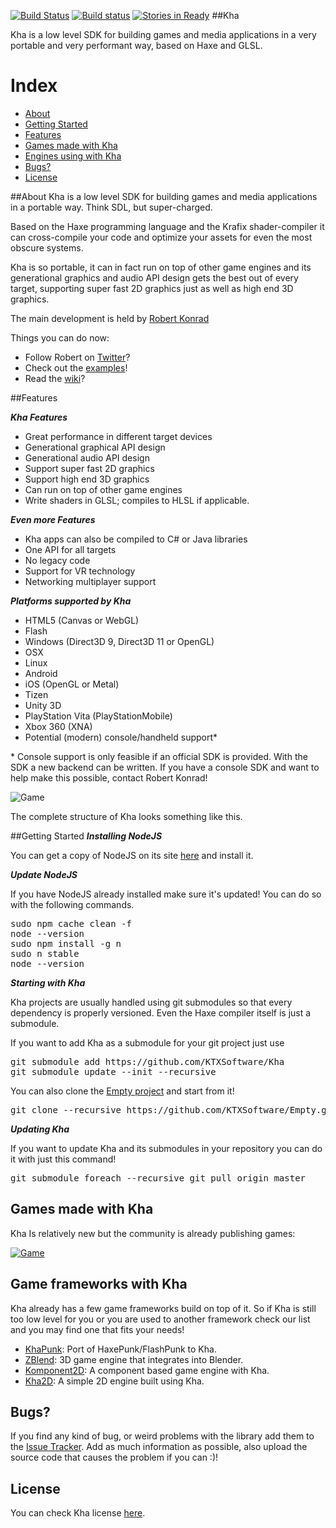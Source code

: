 [![Build Status](https://travis-ci.org/KTXSoftware/Kha.svg?branch=master)](https://travis-ci.org/KTXSoftware/Kha) [![Build status](https://ci.appveyor.com/api/projects/status/qk7bx2l38ch2t1pr?svg=true)](https://ci.appveyor.com/project/RobDangerous/kha) [![Stories in Ready](https://badge.waffle.io/KTXSoftware/Kha.png?label=ready&title=Ready)](https://waffle.io/KTXSoftware/Kha)
##Kha

Kha is a low level SDK for building games and media applications in a very portable and very performant way, based on Haxe and GLSL.

# Index
- [About](#about)
- [Getting Started](#getting-started)
- [Features](#features)
- [Games made with Kha](#games)
- [Engines using with Kha](#engines)
- [Bugs?](#bugs)
- [License](#license)


<a name="#about"></a>
##About
Kha is a low level SDK for building games and media applications in a portable way. Think SDL, but super-charged.

Based on the Haxe programming language and the Krafix shader-compiler it can cross-compile your code and optimize
your assets for even the most obscure systems.

Kha is so portable, it can in fact run on top of other game engines and its generational graphics and audio API design
gets the best out of every target, supporting super fast 2D graphics just as well as high end 3D graphics.

The main development is held by [Robert Konrad](http://tech.ktxsoftware.com/)

Things you can do now:
* Follow Robert on [Twitter](https://twitter.com/robdangerous)?
* Check out the [examples](https://github.com/KTXSoftware/Kha/wiki/Examples)!
* Read the [wiki](https://github.com/KTXSoftware/Kha/wiki/)?

<a name="#features"></a>
##Features

***Kha Features***
* Great performance in different target devices
* Generational graphical API design
* Generational audio API design
* Support super fast 2D graphics
* Support high end 3D graphics
* Can run on top of other game engines
* Write shaders in GLSL; compiles to HLSL if applicable.


***Even more Features***
* Kha apps can also be compiled to C# or Java libraries
* One API for all targets
* No legacy code
* Support for VR technology
* Networking multiplayer support


***Platforms supported by Kha***
* HTML5 (Canvas or WebGL)
* Flash
* Windows (Direct3D 9, Direct3D 11 or OpenGL)
* OSX
* Linux
* Android
* iOS (OpenGL or Metal)
* Tizen
* Unity 3D
* PlayStation Vita (PlayStationMobile)
* Xbox 360 (XNA)
* Potential (modern) console/handheld support\*

\* Console support is only feasible if an official SDK is provided. With the SDK a new backend can be written. If you have a console SDK and want to help make this possible, contact Robert Konrad!

![Game](http://robdangero.us/wwx2015/slide40.png)

The complete structure of Kha looks something like this.


<a name="#getting-started"></a>
##Getting Started
***Installing NodeJS***

You can get a copy of NodeJS on its site <a target="_blank" href="http://nodejs.org/">here</a> and install it.


***Update NodeJS***

If you have NodeJS already installed make sure it's updated!
You can do so with the following commands.
<pre lang="bash">
sudo npm cache clean -f
node --version
sudo npm install -g n
sudo n stable
node --version
</pre>


***Starting with Kha***

Kha projects are usually handled using git submodules so that every dependency is properly versioned.
Even the Haxe compiler itself is just a submodule.

If you want to add Kha as a submodule for your git project just use
<pre lang="bash">
git submodule add https://github.com/KTXSoftware/Kha
git submodule update --init --recursive
</pre>

You can also clone the [Empty project](https://github.com/KTXSoftware/Empty) and start from it!
<pre lang="bash">
git clone --recursive https://github.com/KTXSoftware/Empty.git
</pre>


***Updating Kha***

If you want to update Kha and its submodules in your repository you can do it with just this command!

<pre lang="bash">
git submodule foreach --recursive git pull origin master
</pre>


<a name="games"></a>
## Games made with Kha
Kha Is relatively new but the community is already publishing games:

[![Game](http://i.imgur.com/I2L3y2e.png)][game1]


<a name="engines"></a>
## Game frameworks with Kha
Kha already has a few game frameworks build on top of it.
So if Kha is still too low level for you or you are used to another framework check our list and you may find one that fits your needs!

- [KhaPunk]: Port of HaxePunk/FlashPunk to Kha.
- [ZBlend]: 3D game engine that integrates into Blender.
- [Komponent2D]: A component based game engine with Kha.
- [Kha2D]: A simple 2D engine built using Kha.


<a name="bugs"></a>
## Bugs?
If you find any kind of bug, or weird problems with the library add them to the [Issue Tracker][issues].
Add as much information as possible, also upload the source code that causes the problem if you can :)!

<a name="license"></a>
## License
You can check Kha license [here](https://github.com/KTXSoftware/Kha/blob/master/license.txt).


[issues]: https://github.com/KTXSoftware/Kha/issues
[contribute]: https://github.com/KTXSoftware/Kha/blob/master/CONTRIBUTING.md

[game1]: http://luboslenco.com/spiralride/

[KhaPunk]: https://bitbucket.org/stalei/khapunk
[ZBlend]: https://github.com/luboslenco/zblend
[Komponent2D]: https://github.com/Marc010/Komponent2D
[Kha2D]: https://github.com/KTXSoftware/Kha2D
